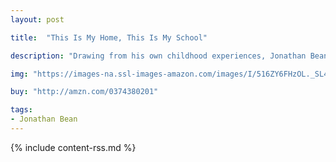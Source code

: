 ```yaml
---
layout: post

title:  "This Is My Home, This Is My School"

description: "Drawing from his own childhood experiences, Jonathan Bean takes the autobiographically inspired family he introduced in Building Our House through the special rhythms and routines of a homeschooling day. For young Jonathan and his sisters, Mom is the teacher and a whole lot more, and Dad is the best substitute any kid could want. From math, science, and field trips to recess, show-and-tell, and art, a school day with this intrepid, inventive family will seem both completely familiar and totally unique."

img: "https://images-na.ssl-images-amazon.com/images/I/516ZY6FHzOL._SL480_.jpg"

buy: "http://amzn.com/0374380201"

tags:
- Jonathan Bean
---
```


{% include content-rss.md %}